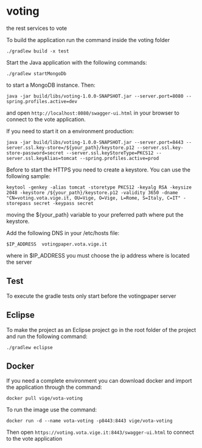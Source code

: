# voting
the rest services to vote

To build the application run the command inside the voting folder
```
./gradlew build -x test
```
Start the Java application with the following commands:
```
./gradlew startMongoDb
```
to start a MongoDB instance. Then:
```
java -jar build/libs/voting-1.0.0-SNAPSHOT.jar --server.port=8080 --spring.profiles.active=dev
```
and open `http://localhost:8080/swagger-ui.html` in your browser to connect to the vote application.

If you need to start it on a environment production:
```
java -jar build/libs/voting-1.0.0-SNAPSHOT.jar --server.port=8443 --server.ssl.key-store=/${your_path}/keystore.p12 --server.ssl.key-store-password=secret --server.ssl.keyStoreType=PKCS12 --server.ssl.keyAlias=tomcat --spring.profiles.active=prod
```
Before to start the HTTPS you need to create a keystore. You can use the following sample:
```
keytool -genkey -alias tomcat -storetype PKCS12 -keyalg RSA -keysize 2048 -keystore /${your_path}/keystore.p12 -validity 3650 -dname "CN=voting.vota.vige.it, OU=Vige, O=Vige, L=Rome, S=Italy, C=IT" -storepass secret -keypass secret
```
moving the ${your_path} variable to your preferred path where put the keystore.

Add the following DNS in your /etc/hosts file:
```
$IP_ADDRESS  votingpaper.vota.vige.it
```

where in $IP_ADDRESS you must choose the ip address where is located the server

## Test

To execute the gradle tests only start before the votingpaper server

## Eclipse

To make the project as an Eclipse project go in the root folder of the project and run the following command:
```
./gradlew eclipse
```

## Docker

If you need a complete environment you can download docker and import the application through the command:
```
docker pull vige/vota-voting
```
To run the image use the command:
```
docker run -d --name vota-voting -p8443:8443 vige/vota-voting
```
Then open `https://voting.vota.vige.it:8443/swagger-ui.html` to connect to the vote application
